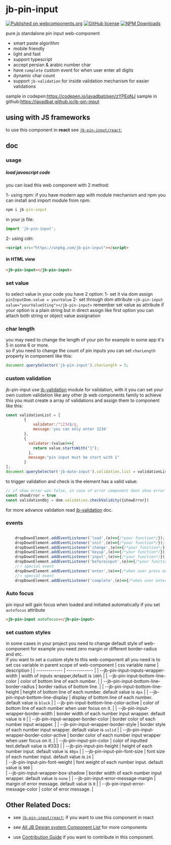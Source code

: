 # jb-pin-input

[![Published on webcomponents.org](https://img.shields.io/badge/webcomponents.org-published-blue.svg)](https://www.webcomponents.org/element/jb-pin-input)
[![GitHub license](https://img.shields.io/badge/license-MIT-brightgreen.svg)](https://raw.githubusercontent.com/javadbat/jb-pin-input/main/LICENSE)
[![NPM Downloads](https://img.shields.io/npm/dw/jb-pin-input)](https://www.npmjs.com/package/jb-pin-input)

pure js standalone pin input web-component

- smart paste algorithm
- mobile friendly
- light and fast
- support typescript
- accept persian & arabic number char
- have `complete` custom event for when user enter all digits
- dynamic char count
- support `jb-validation` for inside validation mechanism for easier validations

sample in codepen:<https://codepen.io/javadbat/pen/zYPEqNJ>
sample in github:<https://javadbat.github.io/jb-pin-input>

## using with JS frameworks

to use this component in **react** see [`jb-pin-input/react`](https://github.com/javadbat/jb-pin-input/tree/main/react);

## doc

### usage

##### load javascript code

you can load this web component with 2 method:

1- using npm:
if you have modern app with module mechanism and npm you can install and import module from npm:

```cmd
npm i jb-pin-input
```
in your js file:

```javascript
import 'jb-pin-input';
```
2- using cdn:
```html
<script src="https://unpkg.com/jb-pin-input"></script>
```
#### in HTML view

```html
<jb-pin-input></jb-pin-input>
```
### set value

to select value in your code you have 2 option:
1- set it via dom assign `pinInputDom.value = yourValue`
2- set through dom attribute `<jb-pin-input value="yourValueSting"></jb-pin-input>`
remember set value as attribute if your option is a plain string but in direct assign like first option you can attach both string or object value assignation

### char length

you may need to change the length of your pin for example in some app it's 5 in some 6 or more.    
so if you need to change the count of pin inputs you can set `charLength` property in component like this:

```js
document.querySelector('jb-pin-input').charLength = 5;
```
### custom validation

jb-pin-input use [jb-validation](https://github.com/javadbat/jb-validation) module for validation, with it you can set your own custom validation like any other jb web components family to achieve this you must create a array of validations and assign them to component like this:

```js
const validationList = [
        {
            validator:/^1234$/g,
            message:'you can only enter 1234'
        },
        {
          validator:(value)=>{
            return value.startsWith("1");
          },
          message:"pin input must be start with 1"
        }
];
document.querySelector('jb-date-input').validation.list = validationList
```
to trigger validation and check is the element has a valid value:

```js
// if show error was false, in case of error component dont show error itself and function will return if data valid or not
const showError = true
const validationObj = dom.validation.checkValidity({showError})
```

for more advance validation read [jb-validation](https://github.com/javadbat/jb-validation) doc.

### events

```js

    dropDownElement.addEventListener('load',(e)=>{/*your function*/});
    dropDownElement.addEventListener('init',(e)=>{/*your function*/});
    dropDownElement.addEventListener('change',(e)=>{/*your function*/});
    dropDownElement.addEventListener('keyup',(e)=>{/*your function*/});
    dropDownElement.addEventListener('input',(e)=>{/*your function*/});
    dropDownElement.addEventListener('beforeinput',(e)=>{/*your function*/});
    //⭐ special event
    dropDownElement.addEventListener('enter',(e)=>{/*when user press enter button*/});
    //⭐ special event
    dropDownElement.addEventListener('complete',(e)=>{/*when user enter the last char and after all validation passes*/});

```
### Auto focus

pin input will gain focus when loaded and initiated automatically if you set `autofocus` attribute
```html
<jb-pin-input autofocus></jb-pin-input>
```

### set custom styles

in some cases in your project you need to change default style of web-component for example you need zero margin or different border-radius and etc.  
if you want to set a custom style to this web-component all you need is to set css variable in parent scope of web-component
| css variable name                          | description                                                                                   |
| -------------                              | -------------                                                                                 |
| --jb-pin-input-inputs-wrapper-width        | width of inputs wrapper,default is `100%`                                                     |
| --jb-pin-input-bottom-line-color           | color of bottom line of each number.                                                          |
| --jb-pin-input-bottom-line-border-radius   | border radius of bottom line.                                                                 |
| --jb-pin-input-bottom-line-height          | height of bottom line of each number. default value is `4px`                                  |
| --jb-pin-input-bottom-line-display         | display of bottom line of each number. default value is `block`                               |
| --jb-pin-input-bottom-line-color-active    | color of bottom line of each number when user focus on it.                                    |
| --jb-pin-input-wrapper-border-width        | border width of each number input wrapper. default value is `0`                               |
| --jb-pin-input-wrapper-border-color        | border color of each number input wrapper.                                                    |
| --jb-pin-input-wrapper-border-style        | border style of  each number input wrapper. default value is `solid`                          |
| --jb-pin-input-wrapper-border-color-active | border color of each number input wrapper  when user focus on it.                             |
| --jb-pin-input-pin-color                   | color of inputted text.default value is #333                                                  |
| --jb-pin-input-pin-height                  | height of  each number input. default value is `40px`                                         |
| --jb-pin-input-pin-font-size               | font size of  each number input. default value is `24`                                        |   
| --jb-pin-input-pin-font-weight             | font weight of  each number input. default value is `900`                                     |   
| --jb-pin-input-wrapper-box-shadow          | border width of each number input wrapper. default value is `none`                            |
| --jb-pin-input-error-message-margin        | margin of error message. default value is `0`                                                 |
| --jb-pin-input-error-message-color         | color of error message.                                                                       |


## Other Related Docs:

- see [`jb-pin-input/react`](https://github.com/javadbat/jb-pin-input/tree/main/react); if you want to use this component in react

- see [All JB Design system Component List](https://github.com/javadbat/design-system/blob/main/docs/component-list.md) for more components

- use [Contribution Guide](https://github.com/javadbat/design-system/blob/main/docs/contribution-guide.md) if you want to contribute in this component.